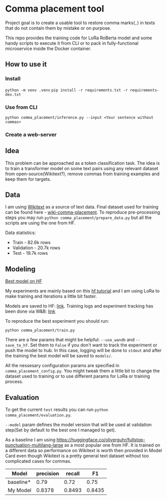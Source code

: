 # Comma placement tool

Project goal is to create a usable tool to restore comma marks(`,`) in texts that do not contain them by mistake or on purpose.

This repo provides the training code for LoRa RoBerta model and some handy scripts to execute it from CLI or to pack in fully-functional microservice inside the Docker container.

## How to use it

### Install

```python -m venv .venv```
```pip install -r requirements.txt -r requirements-dev.txt```

### Use from CLI

```python comma_placement/inference.py --input <Your sentence without commas>```

### Create a web-server


## Idea

This problem can be approached as a token classification task. The idea is to train a transformer model on some text pairs using any relevant dataset from open-source(Wikitext?), remove commas from training examples and keep them for targets.

## Data

I am using [Wikitext](https://huggingface.co/datasets/wikitext) as a source of text data.
Final dataset used for training can be found here - [wiki-comma-placement](https://huggingface.co/datasets/just097/wiki-comma-placement). To reproduce pre-processing steps you may run ```python comma_placement/prepare_data.py``` but all the scripts are using the one from HF.

Data statistics:
* Train - 82.6k rows
* Validation - 20.7k rows
* Test - 19.7k rows

## Modeling

[Best model on HF](https://huggingface.co/just097/roberta-base-lora-comma-placement-r-16-alpha-32)

My experiments are mainly based on this [hf tutorial](https://huggingface.co/docs/peft/task_guides/token-classification-lora) and I am using LoRa to make training and iterations a little bit faster.

Models are saved to HF: [link](https://huggingface.co/just097).
Training logs and experiment tracking has been done via W&B: [link](https://wandb.ai/temnov-dmitry/wiki-comma-placement/overview)

To reproduce the best experiment you should run:

```python comma_placement/train.py```

There are a few params that might be helpful: `--use_wandb` and `--save_to_hf`. Set them to `False` if you don't want to track the experiment or push the model to hub. In this case, logging will be done to `stdout` and after the training the best model will be saved to `models/`.

All the nessesary configuration params are specified in ```comma_placement_config.py```. You might tweak them a little bit to change the dataset used to training or to use different params for LoRa or training process.

## Evaluation

To get the current `test` results you can run ```python comma_placement/evaluation.py```.

```--model``` param defines the model version that will be used at validation step(Set by default to the best one I managed to get).

As a baseline I am using https://huggingface.co/oliverguhr/fullstop-punctuation-multilang-large as a most popular one from HF. It is trained on a different data so performance on Wikitext is worth then provided in Model Card even though Wikitext is a pretty general text dataset without too complicated cases for commas.

| Model    | precision | recall | F1   |
|----------|-----------|--------|------|
| baseline*| 0.79     | 0.72   | 0.75  |
| My Model | 0.8378   | 0.8493 | 0.8435|
